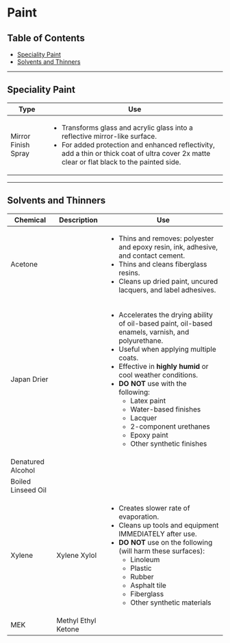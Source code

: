# Paint

## Table of Contents
* [Speciality Paint](#speciality-paint)
* [Solvents and Thinners](#solvents-and-thinners)

___
## Speciality Paint

Type | Use
-----|----
Mirror Finish Spray | <ul><li>Transforms glass and acrylic glass into a reflective mirror-like surface.</li><li>For added protection and enhanced reflectivity, add a thin or thick coat of ultra cover 2x matte clear or flat black to the painted side.</li></ul>

___
## Solvents and Thinners

Chemical | Description | Use
---------|-------------|----
Acetone |  | <ul><li>Thins and removes: polyester and epoxy resin, ink, adhesive, and contact cement.</li><li>Thins and cleans fiberglass resins.</li><li>Cleans up dried paint, uncured lacquers, and label adhesives.</li></ul>
Japan Drier | | <ul><li>Accelerates the drying ability of oil-based paint, oil-based enamels, varnish, and polyurethane.</li><li>Useful when applying multiple coats.</li><li>Effective in <strong>highly humid</strong> or cool weather conditions.</li><li><strong>DO NOT</strong> use with the following: <ul><li>Latex paint</li><li>Water-based finishes</li><li>Lacquer</li><li>2-component urethanes</li><li>Epoxy paint</li><li>Other synthetic finishes</li></ul></ul>
Denatured Alcohol | |
Boiled Linseed Oil | |
Xylene | Xylene Xylol | <ul><li>Creates slower rate of evaporation.</li><li>Cleans up tools and equipment IMMEDIATELY after use.</li><li><strong>DO NOT</strong> use on the following (will harm these surfaces):<ul><li>Linoleum</li><li>Plastic</li><li>Rubber</li><li>Asphalt tile</li><li>Fiberglass</li><li>Other synthetic materials</li></ul>
MEK | Methyl Ethyl Ketone |
